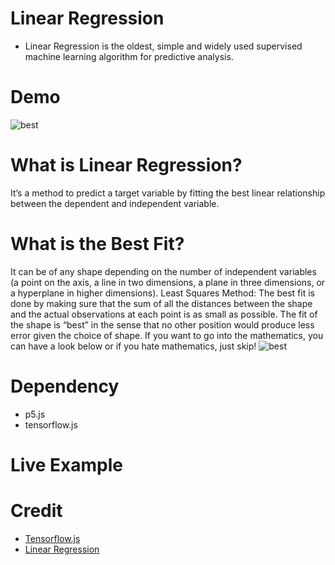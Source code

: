 # Linear Regression
- Linear Regression is the oldest, simple and widely used supervised machine learning algorithm for predictive analysis.

# Demo
![best](https://i.imgur.com/nQUZpJI.gif)

# What is Linear Regression?
It’s a method to predict a target variable by fitting the best linear relationship between the dependent and independent variable.

# What is the Best Fit?
It can be of any shape depending on the number of independent variables (a point on the axis, a line in two dimensions, a plane in three dimensions, or a hyperplane in higher dimensions).
Least Squares Method: The best fit is done by making sure that the sum of all the distances between the shape and the actual observations at each point is as small as possible. The fit of the shape is “best” in the sense that no other position would produce less error given the choice of shape.
If you want to go into the mathematics, you can have a look below or if you hate mathematics, just skip!
![best](https://i.imgur.com/bTBXixe.png)

# Dependency
- p5.js
- tensorflow.js

# Live Example

# Credit
- [Tensorflow.js](https://www.tensorflow.org/js)  
- [Linear Regression](https://medium.com/data-science-group-iitr/linear-regression-back-to-basics-e4819829d78b)